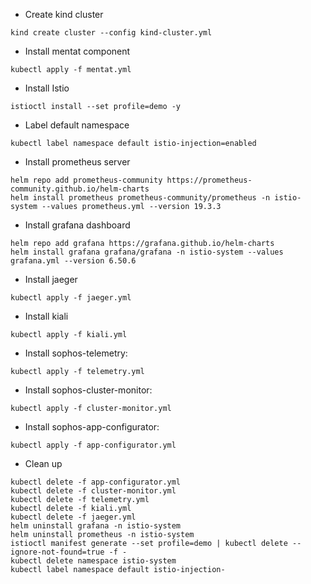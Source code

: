 - Create kind cluster
```
kind create cluster --config kind-cluster.yml
```

- Install mentat component
```
kubectl apply -f mentat.yml
```

- Install Istio
```
istioctl install --set profile=demo -y
```

- Label default namespace
```
kubectl label namespace default istio-injection=enabled
```

- Install prometheus server
```
helm repo add prometheus-community https://prometheus-community.github.io/helm-charts
helm install prometheus prometheus-community/prometheus -n istio-system --values prometheus.yml --version 19.3.3
```

- Install grafana dashboard
```
helm repo add grafana https://grafana.github.io/helm-charts
helm install grafana grafana/grafana -n istio-system --values grafana.yml --version 6.50.6
```

- Install jaeger
```
kubectl apply -f jaeger.yml
```

- Install kiali
```
kubectl apply -f kiali.yml
```

- Install sophos-telemetry:
```
kubectl apply -f telemetry.yml
```

- Install sophos-cluster-monitor:
```
kubectl apply -f cluster-monitor.yml
```

- Install sophos-app-configurator:
```
kubectl apply -f app-configurator.yml
```

- Clean up
```
kubectl delete -f app-configurator.yml
kubectl delete -f cluster-monitor.yml
kubectl delete -f telemetry.yml
kubectl delete -f kiali.yml
kubectl delete -f jaeger.yml
helm uninstall grafana -n istio-system
helm uninstall prometheus -n istio-system
istioctl manifest generate --set profile=demo | kubectl delete --ignore-not-found=true -f -
kubectl delete namespace istio-system
kubectl label namespace default istio-injection-
```